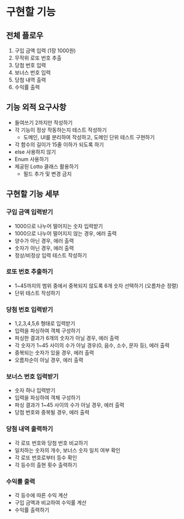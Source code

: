 # 구현할 기능
## 전체 플로우
1. 구입 금액 입력 (1장 1000원)
2. 무작위 로또 번호 추출
3. 당첨 번호 입력
4. 보너스 번호 입력
5. 당첨 내역 출력
6. 수익률 출력

## 기능 외적 요구사항
- 들여쓰기 2까지만 작성하기
- 각 기능이 정상 작동하는지 테스트 작성하기
    - 도메인, UI를 분리하여 작성하고, 도메인 단위 테스트 구현하기
- 각 함수의 길이가 15줄 이하가 되도록 하기
- else 사용하지 않기
- Enum 사용하기
- 제공된 Lotto 클래스 활용하기
  - 필드 추가 및 변경 금지

## 구현할 기능 세부
### 구입 금액 입력받기
- 1000으로 나누어 떨어지는 숫자 입력받기
- 1000으로 나누어 떨어지지 않는 경우, 에러 출력
- 양수가 아닌 경우, 에러 출력
- 숫자가 아닌 경우, 에러 출력
- 정상/비정상 입력 테스트 작성하기

### 로또 번호 추출하기
- 1~45까지의 범위 중에서 중복되지 않도록 6개 숫자 선택하기 (오름차순 정렬)
- 단위 테스트 작성하기

### 당첨 번호 입력받기
- 1,2,3,4,5,6 형태로 입력받기
- 입력을 파싱하여 객체 구성하기
- 파싱한 결과가 6개의 숫자가 아닐 경우, 에러 출력
- 각 숫자가 1~45 사이의 수가 아닐 경우(0, 음수, 소수, 문자 등), 에러 출력
- 중복되는 숫자가 있을 경우, 에러 출력
- 오름차순이 아닐 경우, 에러 출력

### 보너스 번호 입력받기
- 숫자 하나 입력받기
- 입력을 파싱하여 객체 구성하기
- 파싱 결과가 1~45 사이의 수가 아닐 경우, 에러 출력
- 당첨 번호와 중복될 경우, 에러 출력

### 당첨 내역 출력하기
- 각 로또 번호와 당첨 번호 비교하기
- 일치하는 숫자의 개수, 보너스 숫자 일치 여부 확인
- 각 로또 번호로부터 등수 확인
- 각 등수의 출현 횟수 출력하기

### 수익률 출력
- 각 등수에 따른 수익 계산
- 구입 금액과 비교하여 수익률 계산
- 수익률 출력하기